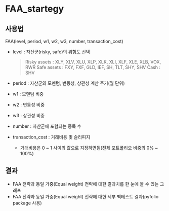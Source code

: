 FAA_startegy
=============
사용법
------
FAA(level, period, w1, w2, w3, number, transaction_cost)  
* level : 자산군(risky, safe)의 위험도 선택
   >Risky assets : XLY, XLV, XLU, XLP, XLK, XLI, XLF, XLE, XLB, VOX, RWR
   >Safe assets : FXY, FXF, GLD, IEF, SH, TLT, SHY, SHV
   >Cash : SHV

* period : 자산군의 모멘텀, 변동성, 상관성 계산 주기(월 단위)
* w1 : 모멘텀 비중
* w2 : 변동성 비중
* w3 : 상관성 비중
* number : 자산군에 포함되는 종목 수
* transaction_cost : 거래비용 및 슬리피지
    - 거래비용은 0 ~ 1 사이의 값으로 지정하면됨(전체 포트폴리오 비중의 0% ~ 100%)

결과
----
* FAA 전략과 동일 가중(Equal weight) 전략에 대한 결과치를 한 눈에 볼 수 있는 그래프
* FAA 전략과 동일 가중(Equal weight) 전략에 대한 세부 백테스트 결과(pyfolio package 사용)